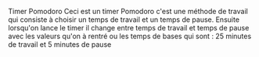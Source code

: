 Timer Pomodoro
Ceci est un timer Pomodoro c'est une méthode de travail qui consiste à choisir un temps de travail et un temps de pause. Ensuite lorsqu'on lance le timer il change entre temps de travail et temps de pause avec les valeurs qu'on à rentré ou les temps de bases qui sont : 25 minutes de travail et 5 minutes de pause

